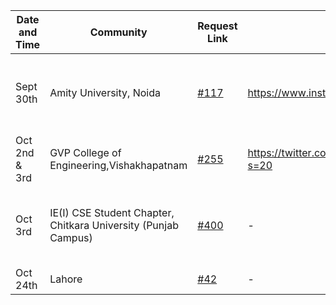 | Date and Time  | Community  |  Request Link  |  Announcement Link | Speaker  | YouTube Link |
|---|---|---|---|---|---|
| Sept 30th| Amity University, Noida  | [#117](https://github.com/vinitshahdeo/Hacktoberfest2021/issues/117)  | https://www.instagram.com/p/CUY-1dqIkrI/ | [Vinit Shahdeo](https://github.com/vinitshahdeo), [Dev Valecha](https://github.com/iamdevvalecha), [Aman Kumar](https://github.com/thisisamank) | [link](https://www.youtube.com/watch?v=S2IXtFI5zNg&ab_channel=OpenSource) |
| Oct 2nd & 3rd  | GVP College of Engineering,Vishakhapatnam | [#255](https://github.com/vinitshahdeo/Hacktoberfest2021/issues/255)  | https://twitter.com/BinduTenneti/status/1443498629914771462?s=20 | [Pulkit Singh](https://github.com/PulkitSinghDev/OpenSource-for-Everyone) , [Vanshika Srivastava](https://github.com/vanshika-srivastava) | - |
| Oct 3rd | IE(I) CSE Student Chapter, Chitkara University (Punjab Campus) | [#400](https://github.com/vinitshahdeo/Hacktoberfest2021/issues/400)  | -  | [Vinit Shahdeo](https://github.com/vinitshahdeo) , [Ishika Kesarwani](https://github.com/ishikkkkaaaa), [Saksham lamba](https://github.com/sakshamlamba109) | - |
| Oct 24th | Lahore  | [#42](https://github.com/vinitshahdeo/Hacktoberfest2021/issues/42)  | -  | -  | - |
